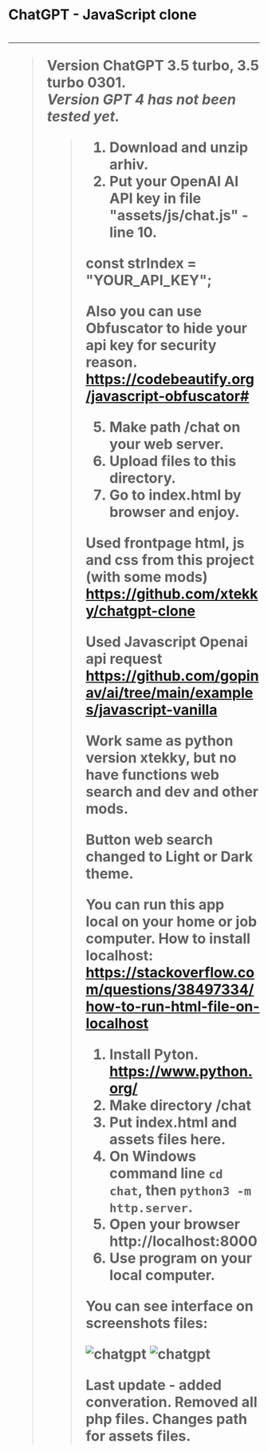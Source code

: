 <h1>ChatGPT - JavaScript clone<h1>
<hr>
<blockquote><p>Version ChatGPT 3.5 turbo, 3.5 turbo 0301.<br>
 <em>Version GPT 4 has not been tested yet.</em></p><blockquote>

1) Download and unzip arhiv. 
3) Put your OpenAI AI API key in file "assets/js/chat.js" - line 10. 
 
const strIndex = "YOUR_API_KEY";

Also you can use Obfuscator to hide your api key for security reason.
https://codebeautify.org/javascript-obfuscator#

5) Make path /chat on your web server.
6) Upload files to this directory.
7) Go to index.html by browser and enjoy.


Used frontpage html, js and css from this project (with some mods)
https://github.com/xtekky/chatgpt-clone

Used Javascript Openai api request
https://github.com/gopinav/ai/tree/main/examples/javascript-vanilla

Work same as python version xtekky, but no have functions web search and dev and other mods.

Button web search changed to Light or Dark theme.

You can run this app local on your home or job computer.
How to install localhost:
https://stackoverflow.com/questions/38497334/how-to-run-html-file-on-localhost
1) Install Pyton. https://www.python.org/
2) Make directory /chat
3) Put index.html and assets files here.
4) On Windows command line `cd chat`, then `python3 -m http.server`.
5) Open your browser http://localhost:8000
6) Use program on your local computer.

You can see interface on screenshots files:

<img src="https://github.com/alexsky177/chatgpt/blob/main/screen_light.png?raw=true" alt="chatgpt"/>
<img src="https://github.com/alexsky177/chatgpt/blob/main/screen_dark.png?raw=true" alt="chatgpt"/>

Last update - added converation. 
Removed all php files.
Changes path for assets files.
